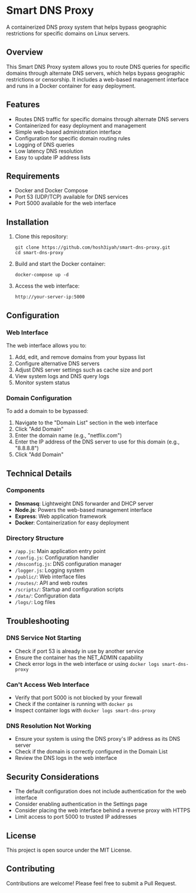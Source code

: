 # Smart DNS Proxy

A containerized DNS proxy system that helps bypass geographic restrictions for specific domains on Linux servers.

## Overview

This Smart DNS Proxy system allows you to route DNS queries for specific domains through alternate DNS servers, which helps bypass geographic restrictions or censorship. It includes a web-based management interface and runs in a Docker container for easy deployment.

## Features

- Routes DNS traffic for specific domains through alternate DNS servers
- Containerized for easy deployment and management
- Simple web-based administration interface
- Configuration for specific domain routing rules
- Logging of DNS queries
- Low latency DNS resolution
- Easy to update IP address lists

## Requirements

- Docker and Docker Compose
- Port 53 (UDP/TCP) available for DNS services
- Port 5000 available for the web interface

## Installation

1. Clone this repository:
   ```
   git clone https://github.com/hosh3iyah/smart-dns-proxy.git
   cd smart-dns-proxy
   ```

2. Build and start the Docker container:
   ```
   docker-compose up -d
   ```

3. Access the web interface:
   ```
   http://your-server-ip:5000
   ```

## Configuration

### Web Interface

The web interface allows you to:

1. Add, edit, and remove domains from your bypass list
2. Configure alternative DNS servers
3. Adjust DNS server settings such as cache size and port
4. View system logs and DNS query logs
5. Monitor system status

### Domain Configuration

To add a domain to be bypassed:

1. Navigate to the "Domain List" section in the web interface
2. Click "Add Domain"
3. Enter the domain name (e.g., "netflix.com")
4. Enter the IP address of the DNS server to use for this domain (e.g., "8.8.8.8")
5. Click "Add Domain"

## Technical Details

### Components

- **Dnsmasq**: Lightweight DNS forwarder and DHCP server
- **Node.js**: Powers the web-based management interface
- **Express**: Web application framework
- **Docker**: Containerization for easy deployment

### Directory Structure

- `/app.js`: Main application entry point
- `/config.js`: Configuration handler
- `/dnsconfig.js`: DNS configuration manager
- `/logger.js`: Logging system
- `/public/`: Web interface files
- `/routes/`: API and web routes
- `/scripts/`: Startup and configuration scripts
- `/data/`: Configuration data
- `/logs/`: Log files

## Troubleshooting

### DNS Service Not Starting

- Check if port 53 is already in use by another service
- Ensure the container has the NET_ADMIN capability
- Check error logs in the web interface or using `docker logs smart-dns-proxy`

### Can't Access Web Interface

- Verify that port 5000 is not blocked by your firewall
- Check if the container is running with `docker ps`
- Inspect container logs with `docker logs smart-dns-proxy`

### DNS Resolution Not Working

- Ensure your system is using the DNS proxy's IP address as its DNS server
- Check if the domain is correctly configured in the Domain List
- Review the DNS logs in the web interface

## Security Considerations

- The default configuration does not include authentication for the web interface
- Consider enabling authentication in the Settings page
- Consider placing the web interface behind a reverse proxy with HTTPS
- Limit access to port 5000 to trusted IP addresses

## License

This project is open source under the MIT License.

## Contributing

Contributions are welcome! Please feel free to submit a Pull Request.
